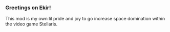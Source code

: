### Greetings on Ekir!
This mod is my own lil pride and joy to go increase space domination within the video game Stellaris.
